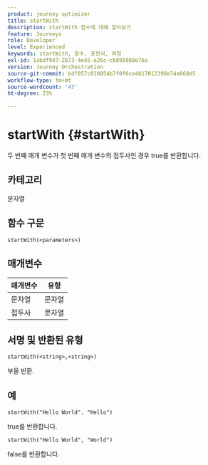 ```yaml
---
product: journey optimizer
title: startWith
description: startWith 함수에 대해 알아보기
feature: Journeys
role: Developer
level: Experienced
keywords: startWith, 함수, 표현식, 여정
exl-id: 1abdf947-2873-4e45-a26c-cb895980e76a
version: Journey Orchestration
source-git-commit: bdf857c010854b7f0f6ce4817012398e74a068d5
workflow-type: tm+mt
source-wordcount: '47'
ht-degree: 23%

---
```


# startWith {#startWith}

두 번째 매개 변수가 첫 번째 매개 변수의 접두사인 경우 true를 반환합니다.

## 카테고리

문자열

## 함수 구문

`startWith(<parameters>)`

## 매개변수

| 매개변수 | 유형 |
|-------------|--------|
| 문자열 | 문자열 |
| 접두사 | 문자열 |

## 서명 및 반환된 유형

`startWith(<string>,<string>)`

부울 반환.

## 예

`startWith("Hello World", "Hello")`

true를 반환합니다.

`startWith("Hello World", "World")`

false를 반환합니다.
